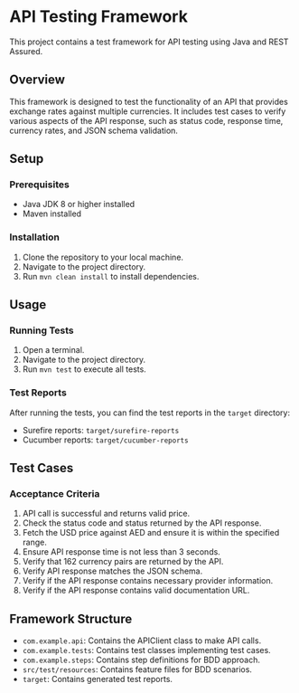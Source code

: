 # API Testing Framework

This project contains a test framework for API testing using Java and REST Assured.

## Overview

This framework is designed to test the functionality of an API that provides exchange rates against multiple currencies. It includes test cases to verify various aspects of the API response, such as status code, response time, currency rates, and JSON schema validation.

## Setup

### Prerequisites
- Java JDK 8 or higher installed
- Maven installed

### Installation
1. Clone the repository to your local machine.
2. Navigate to the project directory.
3. Run `mvn clean install` to install dependencies.

## Usage

### Running Tests
1. Open a terminal.
2. Navigate to the project directory.
3. Run `mvn test` to execute all tests.

### Test Reports
After running the tests, you can find the test reports in the `target` directory:
- Surefire reports: `target/surefire-reports`
- Cucumber reports: `target/cucumber-reports`

## Test Cases

### Acceptance Criteria
1. API call is successful and returns valid price.
2. Check the status code and status returned by the API response.
3. Fetch the USD price against AED and ensure it is within the specified range.
4. Ensure API response time is not less than 3 seconds.
5. Verify that 162 currency pairs are returned by the API.
6. Verify API response matches the JSON schema.
7. Verify if the API response contains necessary provider information.
8. Verify if the API response contains valid documentation URL.

## Framework Structure

- `com.example.api`: Contains the APIClient class to make API calls.
- `com.example.tests`: Contains test classes implementing test cases.
- `com.example.steps`: Contains step definitions for BDD approach.
- `src/test/resources`: Contains feature files for BDD scenarios.
- `target`: Contains generated test reports.


